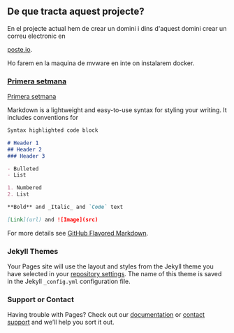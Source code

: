 ## De que tracta aquest projecte?

En el projecte actual hem de crear un domini i dins d'aquest domini crear un correu electronic en <p><a href="https://poste.io/">poste.io</a>.

Ho farem en la maquina de mvware en inte on instalarem docker.

### <a href="https://github.com/carlaasuncion/PROJECTE-5/blob/1/posts/index.html">Primera setmana</a>
<a href="https://github.com/carlaasuncion/PROJECTE-5/blob/1/posts/index.html">Primera setmana</a>

Markdown is a lightweight and easy-to-use syntax for styling your writing. It includes conventions for

```markdown
Syntax highlighted code block

# Header 1
## Header 2
### Header 3

- Bulleted
- List

1. Numbered
2. List

**Bold** and _Italic_ and `Code` text

[Link](url) and ![Image](src)
```

For more details see [GitHub Flavored Markdown](https://guides.github.com/features/mastering-markdown/).

### Jekyll Themes

Your Pages site will use the layout and styles from the Jekyll theme you have selected in your [repository settings](https://github.com/carlaasuncion/PROJECTE-5/settings). The name of this theme is saved in the Jekyll `_config.yml` configuration file.

### Support or Contact

Having trouble with Pages? Check out our [documentation](https://docs.github.com/categories/github-pages-basics/) or [contact support](https://support.github.com/contact) and we’ll help you sort it out.
